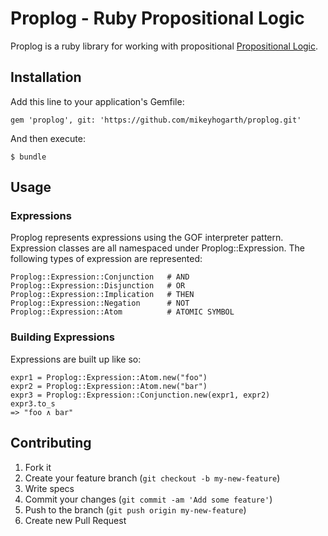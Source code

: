 # Proplog - Ruby Propositional Logic

Proplog is a ruby library for working with propositional [Propositional Logic](http://en.wikipedia.org/wiki/Propositional_calculus).


## Installation

Add this line to your application's Gemfile:

    gem 'proplog', git: 'https://github.com/mikeyhogarth/proplog.git'

And then execute:

    $ bundle


## Usage

### Expressions

Proplog represents expressions using the GOF interpreter pattern. Expression classes
are all namespaced under Proplog::Expression. The following types of expression are 
represented:

    Proplog::Expression::Conjunction   # AND
    Proplog::Expression::Disjunction   # OR
    Proplog::Expression::Implication   # THEN
    Proplog::Expression::Negation      # NOT
    Proplog::Expression::Atom          # ATOMIC SYMBOL


### Building Expressions

Expressions are built up like so:

    expr1 = Proplog::Expression::Atom.new("foo")
    expr2 = Proplog::Expression::Atom.new("bar")
    expr3 = Proplog::Expression::Conjunction.new(expr1, expr2)
    expr3.to_s
    => "foo ∧ bar"


## Contributing

1. Fork it
2. Create your feature branch (`git checkout -b my-new-feature`)
3. Write specs
3. Commit your changes (`git commit -am 'Add some feature'`)
4. Push to the branch (`git push origin my-new-feature`)
5. Create new Pull Request
